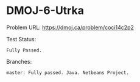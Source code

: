 # DMOJ-6-Utrka

Problem URL:
    https://dmoj.ca/problem/coci14c2p2
    
Test Status:
    
    Fully Passed.
    
Branches:

    master: Fully passed. Java. Netbeans Project.
